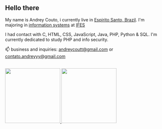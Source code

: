 <body>
  
  <h2>Hello there</h2>
  <p>My name is Andrey Couto, i currently live in <a href="https://www.google.com/search?q=espirito+santo%2C+brasil&sxsrf=APwXEdcxSYDWjtjoIr1eTEQ4cVA7p52S5w%3A1687216061266&ei=vd-QZKT3D9ay5OUPvJuPyAo&ved=0ahUKEwjkyfbPudD_AhVWGbkGHbzNA6kQ4dUDCA8&uact=5&oq=espirito+santo%2C+brasil&gs_lcp=Cgxnd3Mtd2l6LXNlcnAQAzIFCAAQgAQyBQgAEIAEMgUIABCABDIGCAAQFhAeMgYIABAWEB4yBggAEBYQHjIGCAAQFhAeMgYILhAWEB4yBgguEBYQHjIGCAAQFhAeOgoIABBHENYEELADOgoIABCKBRCwAxBDOg0IABDkAhDWBBCwAxgBOg8ILhCKBRDIAxCwAxBDGAI6BwguEIoFEEM6CAgAEIAEELEDOgcIABCKBRBDOgoIABCKBRCxAxBDOhUILhCKBRBDEJcFENwEEN4EEOAEGAM6BQguEIAEOgsILhCABBDHARCvAToTCC4QgAQQlwUQ3AQQ3gQQ4AQYAzoHCC4QgAQQCkoECEEYAFDqBVj4FmDlF2gBcAF4AIABzgGIAYEIkgEFMC42LjGYAQCgAQHAAQHIARPaAQYIARABGAnaAQYIAhABGAjaAQYIAxABGBQ&sclient=gws-wiz-serp" target="_blank">Espirito Santo, Brazil</a>. I'm majoring in <a href="https://cachoeiro.ifes.edu.br/cursos/graduacao/sistemas-de-informacao">information systems</a> at <a href="https://cachoeiro.ifes.edu.br/" target="_blank">IFES</a>
  
I had contact with C, HTML, CSS, JavaScript, Java, PHP, Python & SQL. I'm currently dedicated to study PHP and info security.  
  
</p>
  


 📫 business and inquiries: andreycoutt@gmail.com or contato.andreyyy@gmail.com<br><br>
</body>

<div>
  <a href="https://github.com/andreycoutt">
  <img height="180em" src="https://github-readme-stats.vercel.app/api?username=andreycoutt&show_icons=true&theme=onedark&include_all_commits=true&count_private=true"/>
  <img height="180em" src="https://github-readme-stats.vercel.app/api/top-langs/?username=andreycoutt&langs_count=10&layout=compact&commit=all&theme=onedark"/>
</div>
<!--
**andreycoutt/andreycoutt** is a ✨ _special_ ✨ repository because its `README.md` (this file) appears on your GitHub profile.

Here are some ideas to get you started:

- 🔭 I’m currently working on ...
- 🌱 I’m currently learning ...
- 👯 I’m looking to collaborate on ...
- 🤔 I’m looking for help with ...
- 💬 Ask me about ...
- 📫 How to reach me: ...
- 😄 Pronouns: ...
- ⚡ Fun fact: ...
-->
